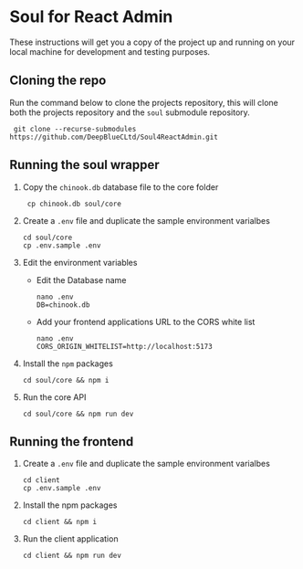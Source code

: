 # Soul for React Admin

These instructions will get you a copy of the project up and running on your local machine for development and testing purposes.

## Cloning the repo

Run the command below to clone the projects repository, this will clone both the projects repository and the `soul` submodule repository.

```
 git clone --recurse-submodules https://github.com/DeepBlueCLtd/Soul4ReactAdmin.git
```

## Running the soul wrapper

1. Copy the `chinook.db` database file to the core folder

   ```
    cp chinook.db soul/core
   ```

2. Create a `.env` file and duplicate the sample environment varialbes

   ```
   cd soul/core
   cp .env.sample .env
   ```

3. Edit the environment variables

   - Edit the Database name

     ```
     nano .env
     DB=chinook.db
     ```

   - Add your frontend applications URL to the CORS white list

     ```
     nano .env
     CORS_ORIGIN_WHITELIST=http://localhost:5173
     ```

4. Install the `npm` packages

   ```
   cd soul/core && npm i
   ```

5. Run the core API

   ```
   cd soul/core && npm run dev
   ```

## Running the frontend

1. Create a `.env` file and duplicate the sample environment varialbes

   ```
   cd client
   cp .env.sample .env
   ```

2. Install the npm packages

   ```
   cd client && npm i
   ```

3. Run the client application

   ```
   cd client && npm run dev
   ```
